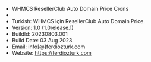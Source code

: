 * WHMCS ResellerClub Auto Domain Price Crons
*
* Turkish: WHMCS için ResellerClub Auto Domain Price.
* Version: 1.0 (1.0release.1)
* BuildId: 20230803.001
* Build Date: 03 Aug 2023
* Email: info[@]ferdiozturk.com
* Website: https://ferdiozturk.com
